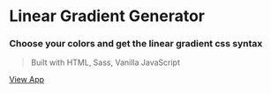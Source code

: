 # Linear Gradient Generator

### Choose your colors and get the linear gradient css syntax

> Built with HTML, Sass, Vanilla JavaScript

[View App](https://relaxed-knuth-112003.netlify.com/)

